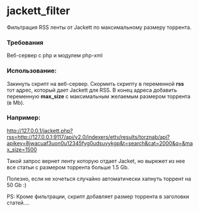 # jackett_filter

Фильтрация RSS ленты от Jackett по максимальному размеру торрента.

### Требования
Веб-сервер с php и модулем php-xml

### Использование:
Закинуть скрипт на веб-сервер.
Скормить скрипту в переменной **rss** тот адрес, который дает Jackett для RSS. В конец адреса добавить переменную **max_size** с максимальным желаемым размером торрента (в Mb).

### Например:
http://127.0.0.1/jackett.php?rss=http://127.0.0.1:9117/api/v2.0/indexers/ettv/results/torznab/api?apikey=8jwacuaf3uon0u12345fyg0udsuvykgp&t=search&cat=2000&q=&max_size=1500

Такой запрос вернет ленту которую отдает Jacket, но вырежет из нее все статьи c размером торрента больше 1.5 Gb.

Полезно, если не хочеться случайно автоматически хапнуть торрент на 50 Gb :)

PS: Кроме фильтрации, скрипт добавляет размер торрента в заголовки статей....